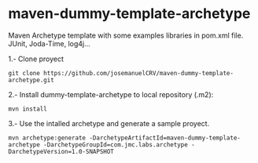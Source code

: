 # maven-dummy-template-archetype
Maven Archetype template with some examples libraries in pom.xml file. JUnit, Joda-Time, log4j...


1.- Clone proyect

``git clone https://github.com/josemanuelCRV/maven-dummy-template-archetype.git``

2.- Install dummy-template-archetype to local repository (.m2):

``mvn install``

3.- Use the intalled archetype and generate a sample proyect.


``mvn archetype:generate -DarchetypeArtifactId=maven-dummy-template-archetype -DarchetypeGroupId=com.jmc.labs.archetype -DarchetypeVersion=1.0-SNAPSHOT``
